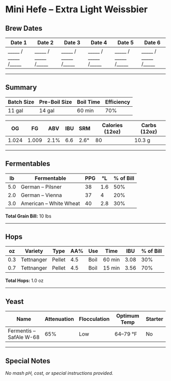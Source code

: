 # Mini Hefe – Extra Light Weissbier  

## Brew Dates
| Date 1 | Date 2 | Date 3 | Date 4 | Date 5 | Date 6 |
|--------|--------|--------|--------|--------|--------|
| _____ / _____ /_____ | _____ / _____ /_____ | _____ / _____ /_____ | _____ / _____ /_____ | _____ / _____ /_____ | _____ / _____ /_____ |  

---

## Summary
| Batch Size | Pre-Boil Size     | Boil Time | Efficiency |
|------------|------------------|-----------|------------|
| 11 gal     | 14 gal           | 60 min    | 70%        |

| OG    | FG    | ABV   | IBU  | SRM  | Calories (12oz) | Carbs (12oz) |
|-------|-------|-------|------|------|-----------------|---------------|
| 1.024 | 1.009 | 2.1%  | 6.6  | 2.6° | 80              | 10.3 g        |

---

## Fermentables
| lb    | Fermentable        | PPG | °L  | % of Bill |
|-------|-------------------|-----|-----|------------|
| 5.0   | German – Pilsner   | 38  | 1.6 | 50%       |
| 2.0   | German – Vienna    | 37  | 4   | 20%       |
| 3.0   | American – White Wheat | 40 | 2.8 | 30%    |

**Total Grain Bill:** 10 lbs  

---

## Hops
| oz   | Variety    | Type   | AA%  | Use  | Time     | IBU  | % of Bill |
|------|-----------|--------|------|------|----------|------|------------|
| 0.3  | Tettnanger | Pellet | 4.5  | Boil | 60 min   | 3.08 | 30%       |
| 0.7  | Tettnanger | Pellet | 4.5  | Boil | 15 min   | 3.56 | 70%       |

**Total Hops:** 1.0 oz  

---

## Yeast
| Name                  | Attenuation | Flocculation | Optimum Temp | Starter |
|-----------------------|-------------|--------------|--------------|---------|
| Fermentis – SafAle W-68 | 65%       | Low          | 64–79 °F     | No      |

---

## Special Notes
*No mash pH, cost, or special instructions provided.*
